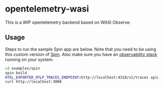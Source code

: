 # opentelemetry-wasi

This is a WIP opentelemetry backend based on WASI Observe.

## Usage

Steps to run the sample Spin app are below. Note that you need to be using this custom version of [Spin](https://github.com/fermyon/spin/pull/2485). Also make sure you have an [observability stack](https://github.com/fermyon/spin/tree/main/hack/o11y-stack) running on your system.

```bash
cd examples/spin
spin build
OTEL_EXPORTER_OTLP_TRACES_ENDPOINT=http://localhost:4318/v1/traces spin up
curl http://localhost:3000
```
